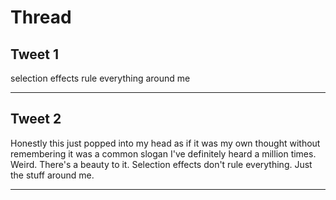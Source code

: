 # Thread

## Tweet 1

selection effects rule everything around me

---

## Tweet 2

Honestly this just popped into my head as if it was my own thought without remembering it was a common slogan I've definitely heard a million times. Weird. There's a beauty to it. Selection effects don't rule everything. Just the stuff around me.

---

